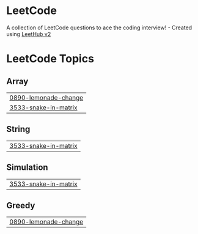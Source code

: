 # LeetCode
A collection of LeetCode questions to ace the coding interview! - Created using [LeetHub v2](https://github.com/arunbhardwaj/LeetHub-2.0)

<!---LeetCode Topics Start-->
# LeetCode Topics
## Array
|  |
| ------- |
| [0890-lemonade-change](https://github.com/mabelmercita/LeetCode/tree/master/0890-lemonade-change) |
| [3533-snake-in-matrix](https://github.com/mabelmercita/LeetCode/tree/master/3533-snake-in-matrix) |
## String
|  |
| ------- |
| [3533-snake-in-matrix](https://github.com/mabelmercita/LeetCode/tree/master/3533-snake-in-matrix) |
## Simulation
|  |
| ------- |
| [3533-snake-in-matrix](https://github.com/mabelmercita/LeetCode/tree/master/3533-snake-in-matrix) |
## Greedy
|  |
| ------- |
| [0890-lemonade-change](https://github.com/mabelmercita/LeetCode/tree/master/0890-lemonade-change) |
<!---LeetCode Topics End-->